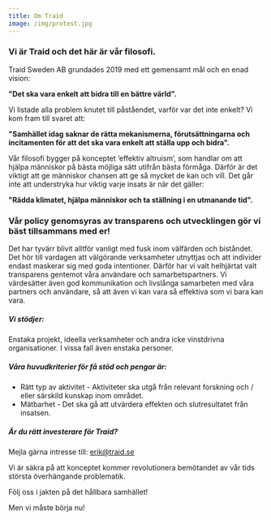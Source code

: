 ```yaml
---
title: Om Traid
image: /img/protest.jpg
---
```

### Vi är Traid och det här är vår filosofi.

<!--StartFragment-->

Traid Sweden AB grundades 2019 med ett gemensamt mål och en enad vision: 

**"Det ska vara enkelt att bidra till en bättre värld".** 

Vi listade alla problem knutet till påståendet, varför var det inte enkelt? Vi kom fram till svaret att: 

**"Samhället idag saknar de rätta mekanismerna, förutsättningarna och incitamenten för att det ska vara enkelt att ställa upp och bidra".** 

Vår filosofi  bygger på konceptet ’effektiv altruism’, som handlar om att hjälpa människor på bästa möjliga sätt utifrån bästa förmåga. Därför är det viktigt att ge människor chansen att ge så mycket de kan och vill. Det går inte att understryka hur viktig varje insats är när det gäller: 

**"Rädda klimatet, hjälpa människor och ta ställning i en utmanande tid".** 

### Vår policy genomsyras av transparens och utvecklingen gör vi bäst tillsammans med er!

Det har tyvärr blivit alltför vanligt med fusk inom välfärden och biståndet. Det hör till vardagen att välgörande verksamheter utnyttjas och att individer endast maskerar sig med goda intentioner. Därför har vi valt helhjärtat valt transparens gentemot våra användare och samarbetspartners. Vi värdesätter även god kommunikation och livslånga samarbeten med våra partners och användare, så att även vi kan vara så effektiva som vi bara kan vara. 

##### Vi stödjer: 

Enstaka projekt, ideella verksamheter och andra icke vinstdrivna organisationer.  I vissa fall även enstaka  personer. 

##### **Våra huvudkriterier för få stöd och pengar är:**

* Rätt typ av aktivitet - Aktiviteter ska utgå från relevant forskning och / eller särskild kunskap inom området. 
* Mätbarhet - Det ska gå att utvärdera effekten och slutresultatet från insatsen. 

<!--StartFragment-->

##### Är du rätt investerare för Traid?

Mejla gärna intresse till: erik@traid.se

Vi är säkra på att konceptet kommer revolutionera bemötandet av vår tids största överhängande problematik.

Följ oss i jakten på det hållbara samhället!

Men vi måste börja nu!

<!--EndFragment-->